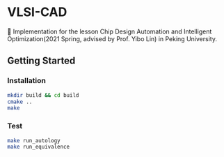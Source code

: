 # VLSI-CAD
🍪  Implementation for the lesson Chip Design Automation and Intelligent Optimization(2021 Spring, advised by Prof. Yibo Lin) in Peking University.

## Getting Started

[comment]: <> (### Prerequisites)

### Installation

```bash
mkdir build && cd build
cmake ..
make
```

### Test

```bash
make run_autology
make run_equivalence
```
